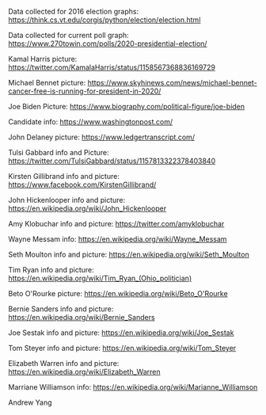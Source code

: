 Data collected for 2016 election graphs:
https://think.cs.vt.edu/corgis/python/election/election.html

Data collected for current poll graph:
https://www.270towin.com/polls/2020-presidential-election/

Kamal Harris picture: 
https://twitter.com/KamalaHarris/status/1158567368836169729

Michael Bennet picture:
https://www.skyhinews.com/news/michael-bennet-cancer-free-is-running-for-president-in-2020/

Joe Biden Picture:
https://www.biography.com/political-figure/joe-biden

Candidate info:
https://www.washingtonpost.com/

John Delaney picture:
https://www.ledgertranscript.com/

Tulsi Gabbard info and Picture:
https://twitter.com/TulsiGabbard/status/1157813322378403840

Kirsten Gillibrand info and picture:
https://www.facebook.com/KirstenGillibrand/

John Hickenlooper info and picture:
https://en.wikipedia.org/wiki/John_Hickenlooper

Amy Klobuchar info and picture:
https://twitter.com/amyklobuchar

Wayne Messam info:
https://en.wikipedia.org/wiki/Wayne_Messam

Seth Moulton info and picture:
https://en.wikipedia.org/wiki/Seth_Moulton

Tim Ryan info and picture:
https://en.wikipedia.org/wiki/Tim_Ryan_(Ohio_politician)

Beto O'Rourke picture:
https://en.wikipedia.org/wiki/Beto_O'Rourke

Bernie Sanders info and picture:
https://en.wikipedia.org/wiki/Bernie_Sanders

Joe Sestak info and picture:
https://en.wikipedia.org/wiki/Joe_Sestak

Tom Steyer info and picture:
https://en.wikipedia.org/wiki/Tom_Steyer

Elizabeth Warren info and picture:
https://en.wikipedia.org/wiki/Elizabeth_Warren

Marriane Williamson info:
https://en.wikipedia.org/wiki/Marianne_Williamson

Andrew Yang
